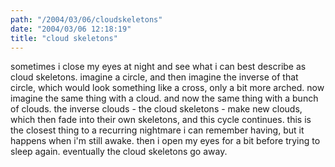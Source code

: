 ```yaml
---
path: "/2004/03/06/cloudskeletons" 
date: "2004/03/06 12:18:19" 
title: "cloud skeletons" 
---
```

<p>sometimes i close my eyes at night and see what i can best describe as cloud skeletons. imagine a circle, and then imagine the inverse of that circle, which would look something like a cross, only a bit more arched. now imagine the same thing with a cloud. and now the same thing with a bunch of clouds. the inverse clouds - the cloud skeletons - make new clouds, which then fade into their own skeletons, and this cycle continues. this is the closest thing to a recurring nightmare i can remember having, but it happens when i'm still awake. then i open my eyes for a bit before trying to sleep again. eventually the cloud skeletons go away.</p>